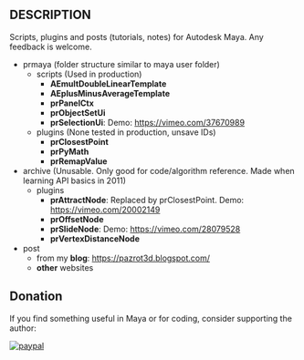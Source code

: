 ## DESCRIPTION
Scripts, plugins and posts (tutorials, notes) for Autodesk Maya. Any feedback is welcome.
* prmaya (folder structure similar to maya user folder) 
  * scripts (Used in production)
    * __AEmultDoubleLinearTemplate__
    * __AEplusMinusAverageTemplate__
    * __prPanelCtx__
    * __prObjectSetUi__
    * __prSelectionUi__: Demo: https://vimeo.com/37670989
  * plugins (None tested in production, unsave IDs)
    * __prClosestPoint__
    * __prPyMath__
    * __prRemapValue__
* archive (Unusable. Only good for code/algorithm reference. Made when learning API basics in 2011)
  * plugins
    * __prAttractNode__: Replaced by prClosestPoint. Demo: https://vimeo.com/20002149 
    * __prOffsetNode__
    * __prSlideNode__: Demo: https://vimeo.com/28079528
    * __prVertexDistanceNode__
* post
   * from my __blog__: https://pazrot3d.blogspot.com/
   * __other__ websites


## Donation
If you find something useful in Maya or for coding, consider supporting the author:

[![paypal](https://www.paypalobjects.com/en_US/i/btn/btn_donateCC_LG.gif)](https://www.paypal.com/cgi-bin/webscr?cmd=_s-xclick&hosted_button_id=7X4EJ8Z7NUSQW)
